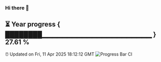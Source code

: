 ### Hi there 👋
⏳ Year progress { ████████▁▁▁▁▁▁▁▁▁▁▁▁▁▁▁▁▁▁▁▁▁▁ } 27.61 %
---
⏰ Updated on Fri, 11 Apr 2025 18:12:12 GMT
![Progress Bar CI](https://github.com/Moyi321/Moyi321/workflows/Progress%20Bar%20CI/badge.svg)
